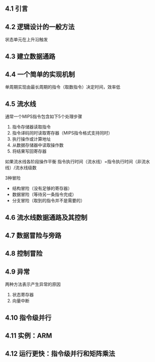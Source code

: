 ## 4.1 引言

## 4.2 逻辑设计的一般方法

状态单元在上升沿触发

## 4.3 建立数据通路

## 4.4 一个简单的实现机制

单周期实现由最长周期的指令（取数指令）决定时间，效率低

## 4.5 流水线

通常一个MIPS指令包含如下5个处理步骤
1. 指令存储器读取指令
2. 指令译码同时读取寄存器（MIPS指令格式支持同时）
3. 执行操作或计算地址
4. 从数据存储器中读取操作数
5. 将结果写回寄存器

如果流水线各阶段操作平衡
指令执行时间（流水线）=指令执行时间（非流水线）/流水线级数

3种冒险
- 结构冒险（没有足够的寄存器）
- 数据冒险（等待另一条指令完成）
- 分支冒险（取到的指令并不是需要的）

## 4.6 流水线数据通路及其控制

## 4.7 数据冒险与旁路

## 4.8 控制冒险

## 4.9 异常

两种方法表示产生异常的原因
1. 状态寄存器
2. 向量中断

## 4.10 指令级并行

## 4.11 实例：ARM

## 4.12 运行更快：指令级并行和矩阵乘法